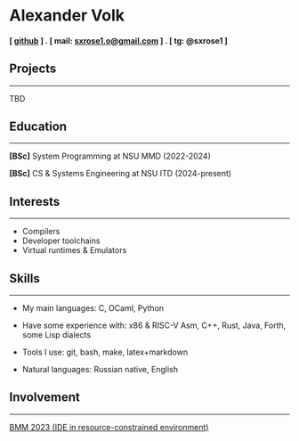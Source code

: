 # Alexander Volk

#### [ [github](https://github.com/ky1e-cyber) ] . [ mail: sxrose1.o@gmail.com ] . [ tg: @sxrose1 ]

Projects
--------

---

TBD

Education
---------

---

  **\[BSc\]** System Programming at NSU MMD (2022-2024)

  **\[BSc\]** CS & Systems Engineering at NSU ITD (2024-present)

Interests
---------

---

- Compilers
- Developer toolchains
- Virtual runtimes & Emulators

Skills
------

---

- My main languages: C, OCaml, Python
- Have some experience with: x86 & RISC-V Asm, C++, Rust, Java, Forth, some Lisp dialects
- Tools I use: git, bash, make, latex+markdown

- Natural languages: Russian native, English

Involvement
--------

---

[BMM 2023 (IDE in resource-constrained environment)](https://bmm2023.mca.nsu.ru/project/41)

